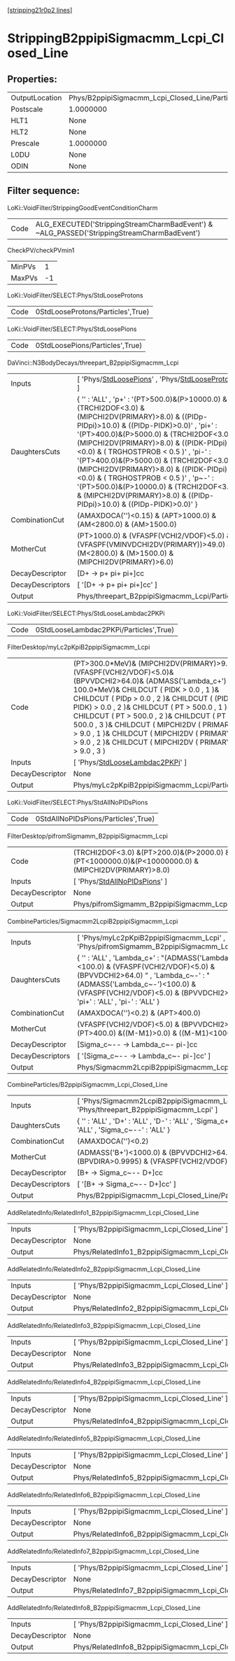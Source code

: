 [[stripping21r0p2 lines]](./stripping21r0p2-index)

# StrippingB2ppipiSigmacmm_Lcpi_Closed_Line

## Properties:

|                |                                                 |
|----------------|-------------------------------------------------|
| OutputLocation | Phys/B2ppipiSigmacmm_Lcpi_Closed_Line/Particles |
| Postscale      | 1.0000000                                       |
| HLT1           | None                                            |
| HLT2           | None                                            |
| Prescale       | 1.0000000                                       |
| L0DU           | None                                            |
| ODIN           | None                                            |

## Filter sequence:

LoKi::VoidFilter/StrippingGoodEventConditionCharm

|      |                                                                                            |
|------|--------------------------------------------------------------------------------------------|
| Code | ALG_EXECUTED('StrippingStreamCharmBadEvent') & ~ALG_PASSED('StrippingStreamCharmBadEvent') |

CheckPV/checkPVmin1

|        |     |
|--------|-----|
| MinPVs | 1   |
| MaxPVs | -1  |

LoKi::VoidFilter/SELECT:Phys/StdLooseProtons

|      |                                   |
|------|-----------------------------------|
| Code | 0StdLooseProtons/Particles',True) |

LoKi::VoidFilter/SELECT:Phys/StdLoosePions

|      |                                 |
|------|---------------------------------|
| Code | 0StdLoosePions/Particles',True) |

DaVinci::N3BodyDecays/threepart_B2ppipiSigmacmm_Lcpi

|                  |                                                                                                                                                                                                                                                                                                                                                                                                                                                                                                                                                   |
|------------------|---------------------------------------------------------------------------------------------------------------------------------------------------------------------------------------------------------------------------------------------------------------------------------------------------------------------------------------------------------------------------------------------------------------------------------------------------------------------------------------------------------------------------------------------------|
| Inputs           | [ 'Phys/[StdLoosePions](./stripping21r0p2-commonparticles-stdloosepions)' , 'Phys/[StdLooseProtons](./stripping21r0p2-commonparticles-stdlooseprotons)' ]                                                                                                                                                                                                                                                                                                                                                                                       |
| DaughtersCuts    | { '' : 'ALL' , 'p+' : '(PT\>500.0)&(P\>10000.0) & (TRCHI2DOF\<3.0) & (MIPCHI2DV(PRIMARY)\>8.0) & ((PIDp-PIDpi)\>10.0) & ((PIDp-PIDK)\>0.0)' , 'pi+' : '(PT\>400.0)&(P\>5000.0) & (TRCHI2DOF\<3.0) & (MIPCHI2DV(PRIMARY)\>8.0) & ((PIDK-PIDpi)\<0.0) & ( TRGHOSTPROB \< 0.5 )' , 'pi-' : '(PT\>400.0)&(P\>5000.0) & (TRCHI2DOF\<3.0) & (MIPCHI2DV(PRIMARY)\>8.0) & ((PIDK-PIDpi)\<0.0) & ( TRGHOSTPROB \< 0.5 )' , 'p~-' : '(PT\>500.0)&(P\>10000.0) & (TRCHI2DOF\<3.0) & (MIPCHI2DV(PRIMARY)\>8.0) & ((PIDp-PIDpi)\>10.0) & ((PIDp-PIDK)\>0.0)' } |
| CombinationCut   | (AMAXDOCA('')\<0.15) & (APT\>1000.0) & (AM\<2800.0) & (AM\>1500.0)                                                                                                                                                                                                                                                                                                                                                                                                                                                                                |
| MotherCut        | (PT\>1000.0) & (VFASPF(VCHI2/VDOF)\<5.0) & (VFASPF(VMINVDCHI2DV(PRIMARY))\>49.0) & (M\<2800.0) & (M\>1500.0) & (MIPCHI2DV(PRIMARY)\>6.0)                                                                                                                                                                                                                                                                                                                                                                                                          |
| DecayDescriptor  | [D+ -\> p+ pi+ pi+]cc                                                                                                                                                                                                                                                                                                                                                                                                                                                                                                                           |
| DecayDescriptors | [ '[D+ -\> p+ pi+ pi+]cc' ]                                                                                                                                                                                                                                                                                                                                                                                                                                                                                                                   |
| Output           | Phys/threepart_B2ppipiSigmacmm_Lcpi/Particles                                                                                                                                                                                                                                                                                                                                                                                                                                                                                                     |

LoKi::VoidFilter/SELECT:Phys/StdLooseLambdac2PKPi

|      |                                        |
|------|----------------------------------------|
| Code | 0StdLooseLambdac2PKPi/Particles',True) |

FilterDesktop/myLc2pKpiB2ppipiSigmacmm_Lcpi

|                 |                                                                                                                                                                                                                                                                                                                                                                                                                                                                          |
|-----------------|--------------------------------------------------------------------------------------------------------------------------------------------------------------------------------------------------------------------------------------------------------------------------------------------------------------------------------------------------------------------------------------------------------------------------------------------------------------------------|
| Code            | (PT\>300.0\*MeV)& (MIPCHI2DV(PRIMARY)\>9.0)& (VFASPF(VCHI2/VDOF)\<5.0)& (BPVVDCHI2\>64.0)& (ADMASS('Lambda_c+') \< 100.0\*MeV)& CHILDCUT ( PIDK \> 0.0 , 1 )& CHILDCUT ( PIDp \> 0.0 , 2 )& CHILDCUT ( (PIDp - PIDK) \> 0.0 , 2 )& CHILDCUT ( PT \> 500.0 , 1 )& CHILDCUT ( PT \> 500.0 , 2 )& CHILDCUT ( PT \> 500.0 , 3 )& CHILDCUT ( MIPCHI2DV ( PRIMARY ) \> 9.0 , 1 )& CHILDCUT ( MIPCHI2DV ( PRIMARY ) \> 9.0 , 2 )& CHILDCUT ( MIPCHI2DV ( PRIMARY ) \> 9.0 , 3 ) |
| Inputs          | [ 'Phys/[StdLooseLambdac2PKPi](./stripping21r0p2-commonparticles-stdlooselambdac2pkpi)' ]                                                                                                                                                                                                                                                                                                                                                                              |
| DecayDescriptor | None                                                                                                                                                                                                                                                                                                                                                                                                                                                                     |
| Output          | Phys/myLc2pKpiB2ppipiSigmacmm_Lcpi/Particles                                                                                                                                                                                                                                                                                                                                                                                                                             |

LoKi::VoidFilter/SELECT:Phys/StdAllNoPIDsPions

|      |                                     |
|------|-------------------------------------|
| Code | 0StdAllNoPIDsPions/Particles',True) |

FilterDesktop/pifromSigmamm_B2ppipiSigmacmm_Lcpi

|                 |                                                                                                        |
|-----------------|--------------------------------------------------------------------------------------------------------|
| Code            | (TRCHI2DOF\<3.0) &(PT\>200.0)&(P\>2000.0) &(PT\<1000000.0)&(P\<10000000.0) & (MIPCHI2DV(PRIMARY)\>8.0) |
| Inputs          | [ 'Phys/[StdAllNoPIDsPions](./stripping21r0p2-commonparticles-stdallnopidspions)' ]                  |
| DecayDescriptor | None                                                                                                   |
| Output          | Phys/pifromSigmamm_B2ppipiSigmacmm_Lcpi/Particles                                                      |

CombineParticles/Sigmacmm2LcpiB2ppipiSigmacmm_Lcpi

|                  |                                                                                                                                                                                                                                                   |
|------------------|---------------------------------------------------------------------------------------------------------------------------------------------------------------------------------------------------------------------------------------------------|
| Inputs           | [ 'Phys/myLc2pKpiB2ppipiSigmacmm_Lcpi' , 'Phys/pifromSigmamm_B2ppipiSigmacmm_Lcpi' ]                                                                                                                                                            |
| DaughtersCuts    | { '' : 'ALL' , 'Lambda_c+' : "(ADMASS('Lambda_c~-')\<100.0) & (VFASPF(VCHI2/VDOF)\<5.0) & (BPVVDCHI2\>64.0) " , 'Lambda_c~-' : "(ADMASS('Lambda_c~-')\<100.0) & (VFASPF(VCHI2/VDOF)\<5.0) & (BPVVDCHI2\>64.0) " , 'pi+' : 'ALL' , 'pi-' : 'ALL' } |
| CombinationCut   | (AMAXDOCA('')\<0.2) & (APT\>400.0)                                                                                                                                                                                                                |
| MotherCut        | (VFASPF(VCHI2/VDOF)\<5.0) & (BPVVDCHI2\>64.0) & (PT\>400.0) &((M-M1)\>0.0) & ((M-M1)\<1000.0)                                                                                                                                                     |
| DecayDescriptor  | [Sigma_c~-- -\> Lambda_c~- pi-]cc                                                                                                                                                                                                               |
| DecayDescriptors | [ '[Sigma_c~-- -\> Lambda_c~- pi-]cc' ]                                                                                                                                                                                                       |
| Output           | Phys/Sigmacmm2LcpiB2ppipiSigmacmm_Lcpi/Particles                                                                                                                                                                                                  |

CombineParticles/B2ppipiSigmacmm_Lcpi_Closed_Line

|                  |                                                                                            |
|------------------|--------------------------------------------------------------------------------------------|
| Inputs           | [ 'Phys/Sigmacmm2LcpiB2ppipiSigmacmm_Lcpi' , 'Phys/threepart_B2ppipiSigmacmm_Lcpi' ]     |
| DaughtersCuts    | { '' : 'ALL' , 'D+' : 'ALL' , 'D-' : 'ALL' , 'Sigma_c++' : 'ALL' , 'Sigma_c~--' : 'ALL' }  |
| CombinationCut   | (AMAXDOCA('')\<0.2)                                                                        |
| MotherCut        | (ADMASS('B+')\<1000.0) & (BPVVDCHI2\>64.0) & (BPVDIRA\>0.9995) & (VFASPF(VCHI2/VDOF)\<5.0) |
| DecayDescriptor  | [B+ -\> Sigma_c~-- D+]cc                                                                 |
| DecayDescriptors | [ '[B+ -\> Sigma_c~-- D+]cc' ]                                                         |
| Output           | Phys/B2ppipiSigmacmm_Lcpi_Closed_Line/Particles                                            |

AddRelatedInfo/RelatedInfo1_B2ppipiSigmacmm_Lcpi_Closed_Line

|                 |                                                              |
|-----------------|--------------------------------------------------------------|
| Inputs          | [ 'Phys/B2ppipiSigmacmm_Lcpi_Closed_Line' ]                |
| DecayDescriptor | None                                                         |
| Output          | Phys/RelatedInfo1_B2ppipiSigmacmm_Lcpi_Closed_Line/Particles |

AddRelatedInfo/RelatedInfo2_B2ppipiSigmacmm_Lcpi_Closed_Line

|                 |                                                              |
|-----------------|--------------------------------------------------------------|
| Inputs          | [ 'Phys/B2ppipiSigmacmm_Lcpi_Closed_Line' ]                |
| DecayDescriptor | None                                                         |
| Output          | Phys/RelatedInfo2_B2ppipiSigmacmm_Lcpi_Closed_Line/Particles |

AddRelatedInfo/RelatedInfo3_B2ppipiSigmacmm_Lcpi_Closed_Line

|                 |                                                              |
|-----------------|--------------------------------------------------------------|
| Inputs          | [ 'Phys/B2ppipiSigmacmm_Lcpi_Closed_Line' ]                |
| DecayDescriptor | None                                                         |
| Output          | Phys/RelatedInfo3_B2ppipiSigmacmm_Lcpi_Closed_Line/Particles |

AddRelatedInfo/RelatedInfo4_B2ppipiSigmacmm_Lcpi_Closed_Line

|                 |                                                              |
|-----------------|--------------------------------------------------------------|
| Inputs          | [ 'Phys/B2ppipiSigmacmm_Lcpi_Closed_Line' ]                |
| DecayDescriptor | None                                                         |
| Output          | Phys/RelatedInfo4_B2ppipiSigmacmm_Lcpi_Closed_Line/Particles |

AddRelatedInfo/RelatedInfo5_B2ppipiSigmacmm_Lcpi_Closed_Line

|                 |                                                              |
|-----------------|--------------------------------------------------------------|
| Inputs          | [ 'Phys/B2ppipiSigmacmm_Lcpi_Closed_Line' ]                |
| DecayDescriptor | None                                                         |
| Output          | Phys/RelatedInfo5_B2ppipiSigmacmm_Lcpi_Closed_Line/Particles |

AddRelatedInfo/RelatedInfo6_B2ppipiSigmacmm_Lcpi_Closed_Line

|                 |                                                              |
|-----------------|--------------------------------------------------------------|
| Inputs          | [ 'Phys/B2ppipiSigmacmm_Lcpi_Closed_Line' ]                |
| DecayDescriptor | None                                                         |
| Output          | Phys/RelatedInfo6_B2ppipiSigmacmm_Lcpi_Closed_Line/Particles |

AddRelatedInfo/RelatedInfo7_B2ppipiSigmacmm_Lcpi_Closed_Line

|                 |                                                              |
|-----------------|--------------------------------------------------------------|
| Inputs          | [ 'Phys/B2ppipiSigmacmm_Lcpi_Closed_Line' ]                |
| DecayDescriptor | None                                                         |
| Output          | Phys/RelatedInfo7_B2ppipiSigmacmm_Lcpi_Closed_Line/Particles |

AddRelatedInfo/RelatedInfo8_B2ppipiSigmacmm_Lcpi_Closed_Line

|                 |                                                              |
|-----------------|--------------------------------------------------------------|
| Inputs          | [ 'Phys/B2ppipiSigmacmm_Lcpi_Closed_Line' ]                |
| DecayDescriptor | None                                                         |
| Output          | Phys/RelatedInfo8_B2ppipiSigmacmm_Lcpi_Closed_Line/Particles |
